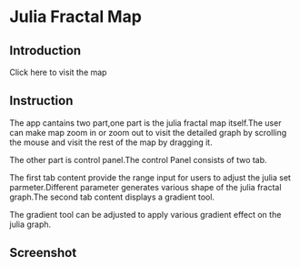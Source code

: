# Julia Fractal Map
## Introduction
Click here to visit the map
## Instruction
The app cantains two part,one part is the julia fractal map itself.The user can make map zoom in or zoom out to visit the detailed graph by scrolling the mouse and visit the rest of the map by dragging it.

The other part is control panel.The control Panel consists of two tab.

The first tab content provide the range input for users to adjust the julia set parmeter.Different parameter generates various shape of the julia fractal graph.The second tab content displays a gradient tool.

The gradient tool can be adjusted to apply various gradient effect on the julia graph.
## Screenshot

